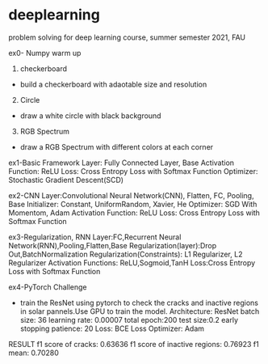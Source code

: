 # deeplearning
problem solving for deep learning course, summer semester 2021, FAU

ex0- Numpy warm up
1. checkerboard
- build a checkerboard with adaotable size and resolution
2. Circle
- draw a white circle with black background
3. RGB Spectrum
- draw a RGB Spectrum with different colors at each corner 


ex1-Basic Framework
Layer: Fully Connected Layer, Base
Activation Function: ReLU
Loss: Cross Entropy Loss with Softmax Function
Optimizer: Stochastic Gradient Descent(SCD)


ex2-CNN
Layer:Convolutional Neural Network(CNN), Flatten, FC, Pooling, Base
Initializer: Constant, UniformRandom, Xavier, He
Optimizer: SGD With Momentom, Adam
Activation Function: ReLU
Loss: Cross Entropy Loss with Softmax Function

ex3-Regularization, RNN
Layer:FC,Recurrent Neural Network(RNN),Pooling,Flatten,Base
Regularization(layer):Drop Out,BatchNormalization
Regularization(Constraints): L1 Regularizer, L2 Regularizer
Activation Functions: ReLU,Sogmoid,TanH
Loss:Cross Entropy Loss with Softmax Function

ex4-PyTorch Challenge
- train the ResNet using pytorch to check the cracks and inactive regions in solar pannels.Use GPU to train the model.
Architecture: ResNet
batch size: 36
learning rate: 0.00007
total epoch:200
test size:0.2
early stopping patience: 20
Loss: BCE Loss 
Optimizer: Adam

RESULT
f1 score of cracks: 0.63636
f1 score of inactive regions: 0.76923
f1 mean:	0.70280



